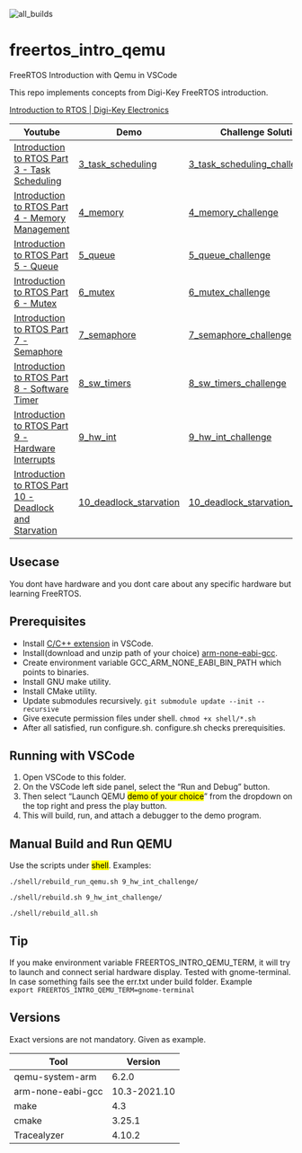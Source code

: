 ![all_builds](https://github.com/aslansq/freertos_intro_qemu/actions/workflows/c-cpp.yml/badge.svg)
# freertos_intro_qemu
FreeRTOS Introduction with Qemu in VSCode

This repo implements concepts from Digi-Key FreeRTOS introduction.

[Introduction to RTOS | Digi-Key Electronics](https://www.youtube.com/playlist?list=PLEBQazB0HUyQ4hAPU1cJED6t3DU0h34bz)

| Youtube                                     | Demo              | Challenge Solution |
|---------------------------------------------|-------------------|--------------------|
|[Introduction to RTOS Part 3 - Task Scheduling](https://www.youtube.com/watch?v=95yUbClyf3E&list=PLEBQazB0HUyQ4hAPU1cJED6t3DU0h34bz&index=3)|[3_task_scheduling](./3_task_scheduling/README.md)|[3_task_scheduling_challenge](./3_task_scheduling_challenge/README.md)|
|[Introduction to RTOS Part 4 - Memory Management ](https://www.youtube.com/watch?v=Qske3yZRW5I&list=PLEBQazB0HUyQ4hAPU1cJED6t3DU0h34bz&index=4)|[4_memory](./4_memory/README.md)|[4_memory_challenge](./4_memory_challenge/README.md)|
|[Introduction to RTOS Part 5 - Queue](https://www.youtube.com/watch?v=pHJ3lxOoWeI&list=PLEBQazB0HUyQ4hAPU1cJED6t3DU0h34bz&index=5)|[5_queue](./5_queue/README.md)|[5_queue_challenge](./5_queue_challenge/README.md)|
|[Introduction to RTOS Part 6 - Mutex](https://www.youtube.com/watch?v=I55auRpbiTs&list=PLEBQazB0HUyQ4hAPU1cJED6t3DU0h34bz&index=6)|[6_mutex](./6_mutex/README.md)|[6_mutex_challenge](./6_mutex_challenge/README.md)|
|[Introduction to RTOS Part 7 - Semaphore](https://www.youtube.com/watch?v=5JcMtbA9QEE&list=PLEBQazB0HUyQ4hAPU1cJED6t3DU0h34bz&index=7)|[7_semaphore](./7_semaphore/README.md)|[7_semaphore_challenge](./7_semaphore_challenge/README.md)|
|[Introduction to RTOS Part 8 - Software Timer](https://www.youtube.com/watch?v=b1f1Iex0Tso&list=PLEBQazB0HUyQ4hAPU1cJED6t3DU0h34bz&index=8)|[8_sw_timers](./8_sw_timers/README.md)|[8_sw_timers_challenge](./8_sw_timers_challenge/README.md)|
|[Introduction to RTOS Part 9 - Hardware Interrupts](https://www.youtube.com/watch?v=qsflCf6ahXU&list=PLEBQazB0HUyQ4hAPU1cJED6t3DU0h34bz&index=9)|[9_hw_int](./9_hw_int/README.md)|[9_hw_int_challenge](./9_hw_int_challenge/README.md)|
|[Introduction to RTOS Part 10 - Deadlock and Starvation](https://www.youtube.com/watch?v=hRsWi4HIENc&list=PLEBQazB0HUyQ4hAPU1cJED6t3DU0h34bz&index=10)|[10_deadlock_starvation](./10_deadlock_starvation/README.md)|[10_deadlock_starvation_challenge](./10_deadlock_starvation_challenge/README.md)|
## Usecase
You dont have hardware and you dont care about any specific hardware but learning FreeRTOS.

## Prerequisites
* Install [C/C++ extension](https://marketplace.visualstudio.com/items?itemName=ms-vscode.cpptools) in VSCode.
* Install(download and unzip path of your choice) [arm-none-eabi-gcc](https://developer.arm.com/tools-and-software/open-source-software/developer-tools/gnu-toolchain/gnu-rm/downloads).
* Create environment variable GCC_ARM_NONE_EABI_BIN_PATH which points to binaries.
* Install GNU make utility.
* Install CMake utility.
* Update submodules recursively. ```git submodule update --init --recursive```
* Give execute permission files under shell. ```chmod +x shell/*.sh```
* After all satisfied, run configure.sh. configure.sh checks prerequisities.

## Running with VSCode
1. Open VSCode to this folder.
2. On the VSCode left side panel, select the “Run and Debug” button.
3. Then select “Launch QEMU <mark>demo of your choice</mark>” from the dropdown on the top right and press the play button.
4. This will build, run, and attach a debugger to the demo program.

## Manual Build and Run QEMU
Use the scripts under <mark>shell</mark>. Examples:
```
./shell/rebuild_run_qemu.sh 9_hw_int_challenge/
```
```
./shell/rebuild.sh 9_hw_int_challenge/
```  
```
./shell/rebuild_all.sh
```

## Tip
If you make environment variable FREERTOS_INTRO_QEMU_TERM, it will try to launch and connect serial hardware display. Tested with gnome-terminal. In case something fails see the err.txt under build folder.
Example  
```export FREERTOS_INTRO_QEMU_TERM=gnome-terminal```

## Versions

Exact versions are not mandatory. Given as example.

| Tool              | Version      |
|-------------------|--------------|
| qemu-system-arm   | 6.2.0        |
| arm-none-eabi-gcc | 10.3-2021.10 |
| make              | 4.3          |
| cmake             | 3.25.1       |
| Tracealyzer       | 4.10.2       |
